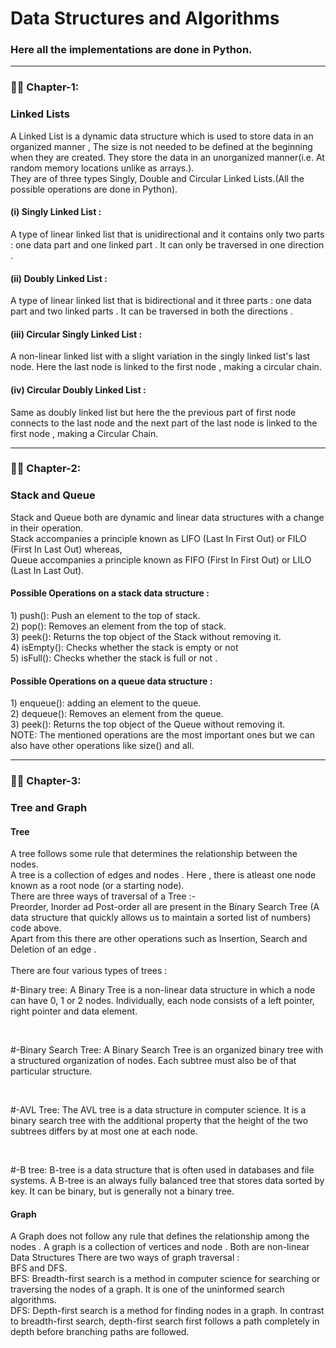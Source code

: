 # Data Structures and Algorithms 
<h3>Here all the implementations are done in Python.</h3>

---
### :man_technologist: Chapter-1:
<h3>Linked Lists</h3>
A Linked List is a dynamic data structure which is used to store data in an organized manner , The size is not needed to be defined at the beginning when they are created.
They store the data in an unorganized manner(i.e. At random memory locations unlike as arrays.).
<br>
They are of three types Singly, Double and Circular Linked Lists.(All the possible operations are done in Python).
<h4>(i) Singly Linked List :</h4>
A type of linear linked list that is unidirectional and it contains only two parts : one data part and one linked part . It can only be traversed in one direction .
<h4>(ii) Doubly Linked List :</h4>
A type of linear linked list that is bidirectional and it three parts : one data part and two linked parts . It can be traversed in both the directions .
<h4>(iii) Circular Singly Linked List :</h4>
A non-linear linked list with a slight variation in the singly linked list's last node. Here the last node is linked to the first node , making a circular chain.
<h4>(iv) Circular Doubly Linked List :</h4>
Same as doubly linked list but here the the previous part of first node connects to the last node and the next part of the last node is linked to the first node , making a Circular Chain.

---
### :man_technologist: Chapter-2:
<h3>Stack and Queue</h3>
Stack and Queue both are dynamic and linear data structures with a change in their operation.<br>
Stack accompanies a principle known as LIFO (Last In First Out) or FILO (First In Last Out) whereas,<br>
Queue accompanies a principle known as FIFO (First In First Out) or LILO (Last In Last Out).

<h4>Possible Operations on a stack data structure :</h4>
1) push(): Push an element to the top of stack.<br>
2) pop(): Removes an element from the top of stack.<br>
3) peek(): Returns the top object of the Stack without removing it.<br>
4) isEmpty(): Checks whether the stack is empty or not <br>
5) isFull(): Checks whether the stack is full or not .<br>

<h4>Possible Operations on a queue data structure :</h4>
1) enqueue(): adding an element to the queue.<br>
2) dequeue(): Removes an element from the queue.<br>
3) peek(): Returns the top object of the Queue without removing it.<br>
NOTE:  The mentioned operations are the most important ones but we can also have other operations like size() and all.


---
### :man_technologist: Chapter-3:
<h3>Tree and Graph</h3>
<h4>Tree</h4>
A tree follows some rule that determines the relationship between the nodes.<br>
A tree is a collection of edges and nodes . Here , there is atleast one node known as a root node (or a starting node).<br>
There are three ways of traversal of a Tree :- <br>Preorder, Inorder ad Post-order all are present in the Binary Search Tree (A data structure that quickly allows us to maintain a sorted list of numbers) code above.
<br>
Apart from this there are other operations such as Insertion, Search and Deletion of an edge .<br><br>
There are four various types of trees :<br>
<p>   #-Binary tree:  A Binary Tree is a non-linear data structure in which a node can have 0, 1 or 2 nodes. Individually, each node consists of a left pointer, right pointer and data element. </p><br>
<p>   #-Binary Search Tree:  A Binary Search Tree is an organized binary tree with a structured organization of nodes. Each subtree must also be of that particular structure. </p><br>
<p>   #-AVL Tree:  The AVL tree is a data structure in computer science. It is a binary search tree with the additional property that the height of the two subtrees differs by at most one at each node.</p><br>
<p>   #-B tree:  B-tree is a data structure that is often used in databases and file systems. A B-tree is an always fully balanced tree that stores data sorted by key. It can be binary, but is generally not a binary tree. </p>

<h4>Graph</h4>
A Graph does not follow any rule that defines the relationship among the nodes .
A graph is a collection of vertices and node .
Both are non-linear Data Structures
There are two ways of graph traversal :<br>
BFS and DFS.<br>
BFS:  Breadth-first search is a method in computer science for searching or traversing the nodes of a graph. It is one of the uninformed search algorithms.<br>
DFS:  Depth-first search is a method for finding nodes in a graph. In contrast to breadth-first search, depth-first search first follows a path completely in depth before branching paths are followed.
